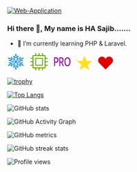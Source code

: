 
<a href="https://ibb.co/Tw7YBHK"><img src="https://i.ibb.co/yNZdn8h/Web-Application.gif" alt="Web-Application" border="0"></a>
### Hi there 👋, My name is HA Sajib.......

- 🌱 I’m currently learning PHP & Laravel. 



<a href='https://archiveprogram.github.com/'><img src='https://raw.githubusercontent.com/acervenky/animated-github-badges/master/assets/acbadge.gif' width='40' height='40'></a> <a href='https://docs.github.com/en/developers'><img src='https://raw.githubusercontent.com/acervenky/animated-github-badges/master/assets/devbadge.gif' width='40' height='40'></a> <a href='https://github.com/pricing'><img src='https://raw.githubusercontent.com/acervenky/animated-github-badges/master/assets/pro.gif' width='40' height='40'></a> <a href='https://stars.github.com/'><img src='https://raw.githubusercontent.com/acervenky/animated-github-badges/master/assets/starbadge.gif' width='35' height='35'></a> <a href='https://docs.github.com/en/github/supporting-the-open-source-community-with-github-sponsors'><img src='https://raw.githubusercontent.com/acervenky/animated-github-badges/master/assets/sponsorbadge.gif' width='35' height='35'></a> 

[![trophy](https://github-profile-trophy.vercel.app/?username=HA-Sajib)](https://github.com/ryo-ma/github-profile-trophy)

[![Top Langs](https://github-readme-stats.vercel.app/api/top-langs/?username=HA-Sajib)](https://github.com/anuraghazra/github-readme-stats)

![GitHub stats](https://github-readme-stats.vercel.app/api?username=HA-Sajib&show_icons=true&count_private=true)  

![GitHub Activity Graph](https://activity-graph.herokuapp.com/graph?username=HA-Sajib)  

![GitHub metrics](https://metrics.lecoq.io/HA-Sajib)  

![GitHub streak stats](https://github-readme-streak-stats.herokuapp.com/?user=HA-Sajib)  

![Profile views](https://gpvc.arturio.dev/HA-Sajib)  
